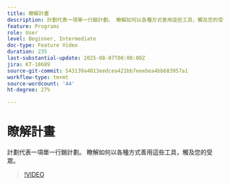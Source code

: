 ```yaml
---
title: 瞭解計畫
description: 計劃代表一項單一行銷計劃。 瞭解如何以各種方式善用這些工具，觸及您的受眾。
feature: Programs
role: User
level: Beginner, Intermediate
doc-type: Feature Video
duration: 235
last-substantial-update: 2025-08-07T00:00:00Z
jira: KT-18689
source-git-commit: 543139a4013eedcea421bb7eeebea4bb683957a1
workflow-type: tm+mt
source-wordcount: '44'
ht-degree: 27%

---
```



# 瞭解計畫

計劃代表一項單一行銷計劃。 瞭解如何以各種方式善用這些工具，觸及您的受眾。

>[!VIDEO](https://video.tv.adobe.com/v/3470486/?learn=on&enablevpops)
